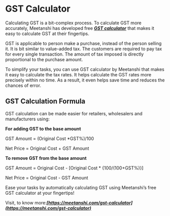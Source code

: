 # GST Calculator

Calculating GST is a bit-complex process. To calculate GST more accurately, Meetanshi has developed free ***[GST calculator](https://meetanshi.com/gst-calculator)*** that makes it easy to calculate GST at their fingertips.

GST is applicable to person make a purchase, instead of the person selling it. It is bit similar to value-added tax. The customers are required to pay tax for every single transaction. The amount of tax imposed is directly proportional to the purchase amount. 

To simplify your tasks, you can use GST calculator by Meetanshi that makes it easy to calculate the tax rates. It helps calculate the GST rates more precisely within no time. As a result, it even helps save time and reduces the chances of error. 

## GST Calculation Formula
GST calculation can be made easier for retailers, wholesalers and manufacturers using: 

**For adding GST to the base amount**

GST Amount = (Original Cost *GST%)/100

Net Price = Original Cost + GST Amount

**To remove GST from the base amount**

GST Amount = Original Cost - [Original Cost * {100/(100+GST%)}]

Net Price = Original Cost - GST Amount

Ease your tasks by automatically calculating GST using Meetanshi’s free GST calculator at your fingertips!

Visit, to know more:***[https://meetanshi.com/gst-calculator](https://meetanshi.com/gst-calculator)***

